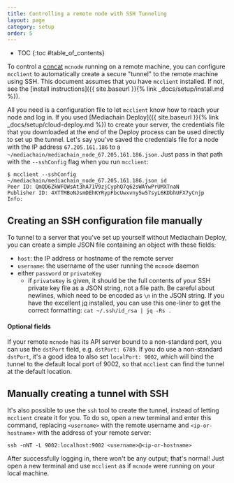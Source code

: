 ```yaml
---
title: Controlling a remote node with SSH Tunneling
layout: page
category: setup
order: 5
---
```


* TOC
{:toc #table_of_contents}

To control a [concat][concat] `mcnode` running on a remote machine, you can configure `mcclient` to
automatically create a secure "tunnel" to the remote machine using SSH.   This document assumes that
you have `mcclient` installed.  If not, see the [install instructions]({{ site.baseurl }}{% link _docs/setup/install.md %}).

All you need is a configuration file to let `mcclient` know how to reach your node and log in. If
you used  [Mediachain Deploy]({{ site.baseurl }}{% link _docs/setup/cloud-deploy.md %}) to create your server, the credentials file that you
downloaded at the end of the Deploy process can be used directly to set up the tunnel.
Let's say you've saved the credentials file for a node with the IP address `67.205.161.186` to
a `~/mediachain/mediachain_node_67.205.161.186.json`.  Just pass in that path with the `--sshConfig`
flag when you run `mcclient`:

```
$ mcclient --sshConfig ~/mediachain/mediachain_node_67.205.161.186.json id
Peer ID: QmQD6ZkWFQWsAt3hA71V9zjCyphQ7q62sWAYwPrUMXTnaN
Publisher ID: 4XTTMBoNJsmDEhKYRypFbcUwxvny5w57syL6KDbhUFX7yCnjp
Info:
```

## Creating an SSH configuration file manually

To tunnel to a server that you've set up yourself without Mediachain Deploy, you can create
a simple JSON file containing an object with these fields:

- `host`: the IP address or hostname of the remote server
- `username`: the username of the user running the `mcnode` daemon
- either `password` or `privateKey`
    - if `privateKey` is given, it should be the full contents of your SSH private key file as a
    JSON string, not a file path.  Be careful about newlines, which need to be encoded as `\n` in
    the JSON string.  If you have the excellent [jq](https://stedolan.github.io/jq) installed,
    you can use this one-liner to get the correct formatting: `cat ~/.ssh/id_rsa | jq -Rs .`

#### Optional fields

If your remote `mcnode` has its API server bound to a non-standard port, you can use the
`dstPort` field, e.g. `dstPort: 6789`. If you do use a non-standard `dstPort`, it's a good
idea to also set `localPort: 9002`, which will bind the tunnel to the default local port of 9002,
so that `mcclient` can find the tunnel at the default location.  


## Manually creating a tunnel with SSH

It's also possible to use the `ssh` tool to create the tunnel, instead of letting `mcclient` create
it for you.  To do so, open a new terminal and enter this command, replacing `<username>` with the
remote username and `<ip-or-hostname>` with the address of your remote server:

```
ssh -nNT -L 9002:localhost:9002 <username>@<ip-or-hostname>
```

After successfully logging in, there won't be any output; that's normal! Just open a new terminal
and use `mcclient` as if `mcnode` were running on your local machine.

[concat]: https://github.com/mediachain/concat
